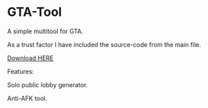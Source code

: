 # GTA-Tool
A simple multitool for GTA.

As a trust factor I have included the source-code from the main file.

[Download HERE](https://github.com/AleksanderEvensen/GTA-Tool/releases)

Features:

Solo public lobby generator.

Anti-AFK tool.
